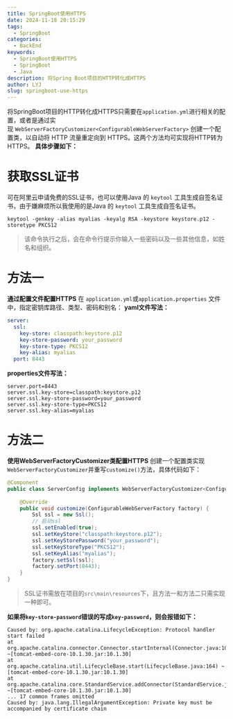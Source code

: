 ```yaml
---
title: SpringBoot使用HTTPS
date: 2024-11-18 20:15:29
tags:
  - SpringBoot
categories:
  - BackEnd
keywords:
  - SpringBoot使用HTTPS
  - SpringBoot
  - Java
description: 将Spring Boot项目的HTTP转化成HTTPS
author: LYJ
slug: springboot-use-https
---
```

将SpringBoot项目的HTTP转化成HTTPS只需要在`application.yml`进行相关的配置，或者是通过实现 `WebServerFactoryCustomizer<ConfigurableWebServerFactory>` 创建一个配置类，以自动将 HTTP 流量重定向到 HTTPS。这两个方法均可实现将HTTP转为HTTPS。
**具体步骤如下：**
# 获取SSL证书
可在阿里云申请免费的SSL证书，也可以使用Java 的 `keytool` 工具生成自签名证书，由于嫌麻烦所以我使用的是Java 的 `keytool` 工具生成自签名证书。
```shell
keytool -genkey -alias myalias -keyalg RSA -keystore keystore.p12 -storetype PKCS12
```
> 该命令执行之后，会在命令行提示你输入一些密码以及一些其他信息，如姓名和组织。

# 方法一
**通过配置文件配置HTTPS**
在 `application.yml`或`application.properties` 文件中，指定密钥库路径、类型、密码和别名：
**yaml文件写法：**
```yaml
server:
  ssl:
    key-store: classpath:keystore.p12
    key-store-password: your_password
    key-store-type: PKCS12
    key-alias: myalias
  port: 8443
```
**properties文件写法：**
```properties
server.port=8443
server.ssl.key-store=classpath:keystore.p12
server.ssl.key-store-password=your_password
server.ssl.key-store-type=PKCS12
server.ssl.key-alias=myalias
```
# 方法二
**使用WebServerFactoryCustomizer类配置HTTPS**
创建一个配置类实现`WebServerFactoryCustomizer`并重写`customize()`方法，具体代码如下：
```java
@Component  
public class ServerConfig implements WebServerFactoryCustomizer<ConfigurableWebServerFactory> {  
  
    @Override  
    public void customize(ConfigurableWebServerFactory factory) {  
        Ssl ssl = new Ssl();  
        // 启动ssl  
        ssl.setEnabled(true);  
        ssl.setKeyStore("classpath:keystore.p12");  
        ssl.setKeyStorePassword("your_password");  
        ssl.setKeyStoreType("PKCS12");  
        ssl.setKeyAlias("myalias");  
        factory.setSsl(ssl);  
        factory.setPort(8443);  
    }  
}
```

>SSL证书需放在项目的`src\main\resources`下，且方法一和方法二只需实现一种即可。

**如果将`key-store-password`错误的写成`key-password`，则会报错如下：**
```text
Caused by: org.apache.catalina.LifecycleException: Protocol handler start failed  
at org.apache.catalina.connector.Connector.startInternal(Connector.java:1061) ~[tomcat-embed-core-10.1.30.jar:10.1.30]  
at org.apache.catalina.util.LifecycleBase.start(LifecycleBase.java:164) ~[tomcat-embed-core-10.1.30.jar:10.1.30]  
at org.apache.catalina.core.StandardService.addConnector(StandardService.java:219) ~[tomcat-embed-core-10.1.30.jar:10.1.30]  
... 17 common frames omitted  
Caused by: java.lang.IllegalArgumentException: Private key must be accompanied by certificate chain  
```
